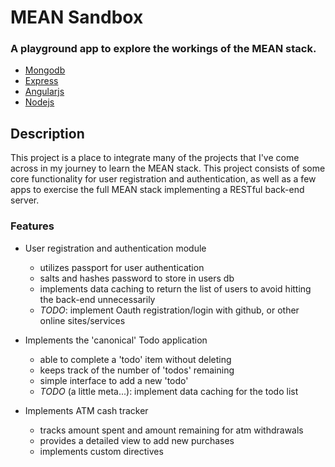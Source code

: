 # MEAN Sandbox

### A playground app to explore the workings of the MEAN stack.

* [Mongodb](https://www.mongodb.org)
* [Express](http://expressjs.com)
* [Angularjs](https://angularjs.org)
* [Nodejs](https://nodejs.org)

## Description

This project is a place to integrate many of the projects that I've come across
in my journey to learn the MEAN stack.  This project consists of some core
functionality for user registration and authentication, as well as a few apps
to exercise the full MEAN stack implementing a RESTful back-end server.

### Features

* User registration and authentication module
    * utilizes passport for user authentication
    * salts and hashes password to store in users db
    * implements data caching to return the list of users
      to avoid hitting the back-end unnecessarily
    * *TODO*: implement Oauth registration/login with github, or other online
      sites/services

* Implements the 'canonical' Todo application
    * able to complete a 'todo' item without deleting
    * keeps track of the number of 'todos' remaining
    * simple interface to add a new 'todo'
    * *TODO* (a little meta...): implement data caching for the
      todo list

* Implements ATM cash tracker
    * tracks amount spent and amount remaining for atm withdrawals
    * provides a detailed view to add new purchases
    * implements custom directives